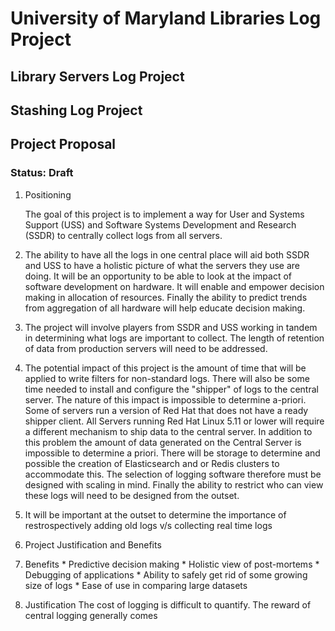 # University of Maryland Libraries Log Project
## Library Servers Log Project
## Stashing Log Project

## Project Proposal
### Status: Draft

1. Positioning

   The goal of this project is to implement a way for User and Systems Support (USS) and Software Systems Development and Research (SSDR) to centrally collect logs from all servers. 

  1. The ability to have all the logs in one central place will aid both SSDR and USS to have a holistic picture of what the servers they use are doing. It will be an opportunity to be able to look at the impact of software development on hardware. It will enable and empower decision making in allocation of resources. Finally the ability to predict trends from aggregation of all hardware will help educate decision making.
  2. The project will involve players from SSDR and USS working in tandem in determining what logs are important to collect. The length of retention of data from production servers will need to be addressed. 
  3. The potential impact of this project is the amount of time that will be applied to write filters for non-standard logs. There will also be some time needed to install and configure the "shipper" of logs to the central server. The nature of this impact is impossible to determine a-priori. Some of servers run a version of Red Hat that does not have a ready shipper client. All Servers running Red Hat Linux 5.11 or lower will require a different mechanism to ship data to the central server. In addition to this problem the amount of data generated on the Central Server is impossible to determine a priori. There will be storage to determine and possible the creation of Elasticsearch and or Redis clusters to accommodate this. The selection of logging software therefore must be designed with scaling in mind. Finally the ability to restrict who can view these logs will need to be designed from the outset.
  4. It will be important at the outset to determine the importance of restrospectively adding old logs v/s collecting real time logs

2. Project Justification and Benefits
  1. Benefits
    * Predictive decision making
    * Holistic view of post-mortems
    * Debugging of applications
    * Ability to safely get rid of some growing size of logs
    * Ease of use in comparing large datasets
  2. Justification
    The cost of logging is difficult to quantify. The reward of central logging generally comes 
